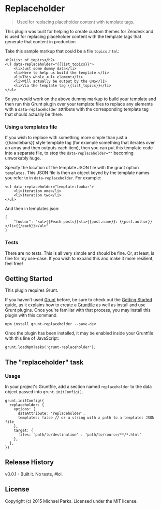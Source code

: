 # Replaceholder

> Used for replacing placeholder content with template tags.

This plugin was built for helping to create custom themes for Zendesk and is used for replacing placeholder content with the template tags that generate that content in production.

Take this sample markup that could be a file `topics.html`:

    <h2>List of topics</h2>
    <ul data-replaceholder="{{list_topics}}">
        <li>Just some dummy data</li>
        <li>Here to help us build the template.</li>
        <li>This whole <ul> element</li>
        <li>Will actually be output by the CMS</li>
        <li>Via the template tag {{list_topics}}</li>
    </ul>

So you would work on the above dummy markup to build your template and then run this Grunt plugin over your template files to replace any elements with a `data-replaceholder` attribute with the corresponding template tag that should actually be there.

### Using a templates file
If you wish to replace with something more simple than just a {{handlebars}} style template tag (for example something that iterates over an array and then outputs each item), then you can put this template code into a separate file, to stop the `data-replaceholder=""` becoming unworkably huge.

Specify the location of the template JSON file with the grunt option `templates`. This JSON file is then an object keyed by the template names you refer to in `data-replaceholder`. For example:

    <ul data-replaceholder="template:foobar">
        <li>Iteration one</li>
        <li>Iteration two</li>
    </ul>

And then in templates.json:

    {
        "foobar": "<ul>{{#each posts}}<li>{{post.name}}: {{post.author}}</li>{{/each}}</ul>"
    }


### Tests
There are no tests. This is all very simple and should be fine. Or, at least, is fine for my use-case. If you wish to expand this and make it more resilient, feel free!

## Getting Started
This plugin requires Grunt.

If you haven't used [Grunt](http://gruntjs.com/) before, be sure to check out the [Getting Started](http://gruntjs.com/getting-started) guide, as it explains how to create a [Gruntfile](http://gruntjs.com/sample-gruntfile) as well as install and use Grunt plugins. Once you're familiar with that process, you may install this plugin with this command:

    npm install grunt-replaceholder --save-dev

Once the plugin has been installed, it may be enabled inside your Gruntfile with this line of JavaScript:

    grunt.loadNpmTasks('grunt-replaceholder');

## The "replaceholder" task

### Usage
In your project's Gruntfile, add a section named `replaceholder` to the data object passed into `grunt.initConfig()`.

    grunt.initConfig({
      replaceholder: {
        options: {
          dataAttribute: 'replaceholder',
          templates: false // or a string with a path to a templates JSON file
        },
        target: {
          files: 'path/to/destination' : 'path/to/source/**/*.html'
        },
      },
    })

## Release History
v0.0.1 - Built it. No tests, #lol.

## License
Copyright (c) 2015 Michael Parks. Licensed under the MIT license.
